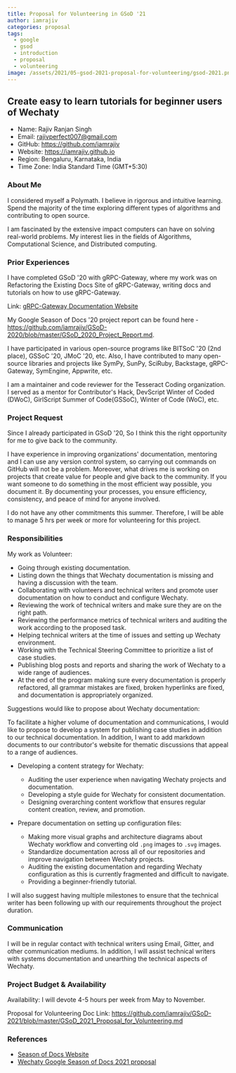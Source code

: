 ```yaml
---
title: Proposal for Volunteering in GSoD '21
author: iamrajiv
categories: proposal
tags:
  - google
  - gsod
  - introduction
  - proposal
  - volunteering
image: /assets/2021/05-gsod-2021-proposal-for-volunteering/gsod-2021.png
---
```


## Create easy to learn tutorials for beginner users of Wechaty

- Name: Rajiv Ranjan Singh
- Email: rajivperfect007@gmail.com
- GitHub: <https://github.com/iamrajiv>
- Website: <https://iamrajiv.github.io>
- Region: Bengaluru, Karnataka, India
- Time Zone: India Standard Time (GMT+5:30)

### About Me

I considered myself a Polymath. I believe in rigorous and intuitive learning. Spend the majority of the time exploring different types of algorithms and contributing to open source.

I am fascinated by the extensive impact computers can have on solving real-world problems. My interest lies in the fields of Algorithms, Computational Science, and Distributed computing.

### Prior Experiences

I have completed GSoD '20 with gRPC-Gateway, where my work was on Refactoring the Existing Docs Site of gRPC-Gateway, writing docs and tutorials on how to use gRPC-Gateway.

Link: [gRPC-Gateway Documentation Website](https://grpc-ecosystem.github.io/grpc-gateway/)

My Google Season of Docs '20 project report can be found here - <https://github.com/iamrajiv/GSoD-2020/blob/master/GSoD_2020_Project_Report.md>.

I have participated in various open-source programs like BITSoC '20 (2nd place), GSSoC '20, JMoC '20, etc. Also, I have contributed to many open-source libraries and projects like SymPy, SunPy, SciRuby, Backstage, gRPC-Gateway, SymEngine, Appwrite, etc.

I am a maintainer and code reviewer for the Tesseract Coding organization. I served as a mentor for Contributor's Hack, DevScript Winter of Coded (DWoC), GirlScript Summer of Code(GSSoC), Winter of Code (WoC), etc.

### Project Request

Since I already participated in GSoD '20, So I think this the right opportunity for me to give back to the community.

I have experience in improving organizations' documentation, mentoring and I can use any version control system, so carrying out commands on GitHub will not be a problem. Moreover, what drives me is working on projects that create value for people and give back to the community. If you want someone to do something in the most efficient way possible, you document it. By documenting your processes, you ensure efficiency, consistency, and peace of mind for anyone involved.

I do not have any other commitments this summer. Therefore, I will be able to manage 5 hrs per week or more for volunteering for this project.

### Responsibilities

My work as Volunteer:

- Going through existing documentation.
- Listing down the things that Wechaty documentation is missing and having a discussion with the team.
- Collaborating with volunteers and technical writers and promote user documentation on how to conduct and configure Wechaty.
- Reviewing the work of technical writers and make sure they are on the right path.
- Reviewing the performance metrics of technical writers and auditing the work according to the proposed task.
- Helping technical writers at the time of issues and setting up Wechaty environment.
- Working with the Technical Steering Committee to prioritize a list of case studies.
- Publishing blog posts and reports and sharing the work of Wechaty to a wide range of audiences.
- At the end of the program making sure every documentation is properly refactored, all grammar mistakes are fixed, broken hyperlinks are fixed, and documentation is appropriately organized.

Suggestions would like to propose about Wechaty documentation:

To facilitate a higher volume of documentation and communications, I would like to propose to develop a system for publishing case studies in addition to our technical documentation. In addition, I want to add markdown documents to our contributor's website for thematic discussions that appeal to a range of audiences.

- Developing a content strategy for Wechaty:

  - Auditing the user experience when navigating Wechaty projects and documentation.
  - Developing a style guide for Wechaty for consistent documentation.
  - Designing overarching content workflow that ensures regular content creation, review, and promotion.

- Prepare documentation on setting up configuration files:

  - Making more visual graphs and architecture diagrams about Wechaty workflow and converting old `.png` images to `.svg` images.
  - Standardize documentation across all of our repositories and improve navigation between Wechaty projects.
  - Auditing the existing documentation and regarding Wechaty configuration as this is currently fragmented and difficult to navigate.
  - Providing a beginner-friendly tutorial.

I will also suggest having multiple milestones to ensure that the technical writer has been following up with our requirements throughout the project duration.

### Communication

I will be in regular contact with technical writers using Email, Gitter, and other communication mediums. In addition, I will assist technical writers with systems documentation and unearthing the technical aspects of Wechaty.

### Project Budget & Availability

Availability: I will devote 4-5 hours per week from May to November.

Proposal for Volunteering Doc Link: <https://github.com/iamrajiv/GSoD-2021/blob/master/GSoD_2021_Proposal_for_Volunteering.md>

### References

- [Season of Docs Website](https://developers.google.com/season-of-docs/docs)
- [Wechaty Google Season of Docs 2021 proposal](https://wechaty.js.org/docs/gsod/2021/)

